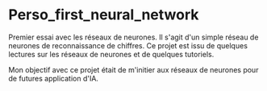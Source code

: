 # Perso_first_neural_network

Premier essai avec les réseaux de neurones. Il s'agit d'un simple réseau de neurones de reconnaissance de chiffres.
Ce projet est issu de quelques lectures sur les réseaux de neurones et de quelques tutoriels.

Mon objectif avec ce projet était de m'initier aux réseaux de neurones pour de futures application d'IA.
